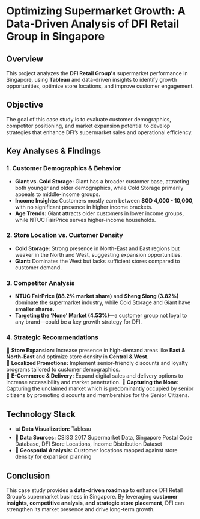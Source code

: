 # **Optimizing Supermarket Growth: A Data-Driven Analysis of DFI Retail Group in Singapore**

## **Overview**  
This project analyzes the **DFI Retail Group's** supermarket performance in Singapore, using **Tableau** and data-driven insights to identify growth opportunities, optimize store locations, and improve customer engagement.  

## **Objective**  
The goal of this case study is to evaluate customer demographics, competitor positioning, and market expansion potential to develop strategies that enhance DFI’s supermarket sales and operational efficiency.  

## **Key Analyses & Findings**  

### **1. Customer Demographics & Behavior**  
- **Giant vs. Cold Storage:** Giant has a broader customer base, attracting both younger and older demographics, while Cold Storage primarily appeals to middle-income groups.  
- **Income Insights:** Customers mostly earn between **SGD 4,000 - 10,000**, with no significant presence in higher income brackets.  
- **Age Trends:** Giant attracts older customers in lower income groups, while NTUC FairPrice serves higher-income households.  

### **2. Store Location vs. Customer Density**  
- **Cold Storage:** Strong presence in North-East and East regions but weaker in the North and West, suggesting expansion opportunities.  
- **Giant:** Dominates the West but lacks sufficient stores compared to customer demand.  

### **3. Competitor Analysis**  
- **NTUC FairPrice (88.2% market share)** and **Sheng Siong (3.82%)** dominate the supermarket industry, while Cold Storage and Giant have **smaller shares**.  
- **Targeting the ‘None’ Market (4.53%)**—a customer group not loyal to any brand—could be a key growth strategy for DFI.  

### **4. Strategic Recommendations**  
📌 **Store Expansion:** Increase presence in high-demand areas like **East & North-East** and optimize store density in **Central & West**.  
📌 **Localized Promotions:** Implement senior-friendly discounts and loyalty programs tailored to customer demographics.  
📌 **E-Commerce & Delivery:** Expand digital sales and delivery options to increase accessibility and market penetration. 
📌 **Capturing the None:** Capturing the unclaimed market which is predominantly occupied by senior citizens by promoting discounts and memberships for the Senior Citizens.


## **Technology Stack**  
- **📊 Data Visualization:** Tableau  
- **📂 Data Sources:** CSISG 2017 Supermarket Data, Singapore Postal Code Database, DFI Store Locations, Income Distribution Dataset  
- **📍 Geospatial Analysis:** Customer locations mapped against store density for expansion planning  

## **Conclusion**  
This case study provides a **data-driven roadmap** to enhance DFI Retail Group's supermarket business in Singapore. By leveraging **customer insights, competitive analysis, and strategic store placement**, DFI can strengthen its market presence and drive long-term growth.  

